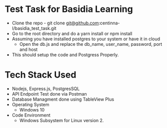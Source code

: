 # Test Task for Basidia Learning

- Clone the repo - git clone git@github.com:centinna-l/basidia_test_task.git
- Go to the root directory and do a yarn install or npm install
- Assuming you have installed postgres to your system or have it in cloud 
    - Open the db.js and replace the db_name, user_name, password, port and host
- This should setup the code and Postgress Properly.

# Tech Stack Used

- Nodejs, Express.js, PostgresSQL
- API Endpoint Test done via Postman
- Database Managment done using TableView Plus
- Operating System
    - Windows 10
- Code Environment
    - Windows Subsystem for Linux version 2.